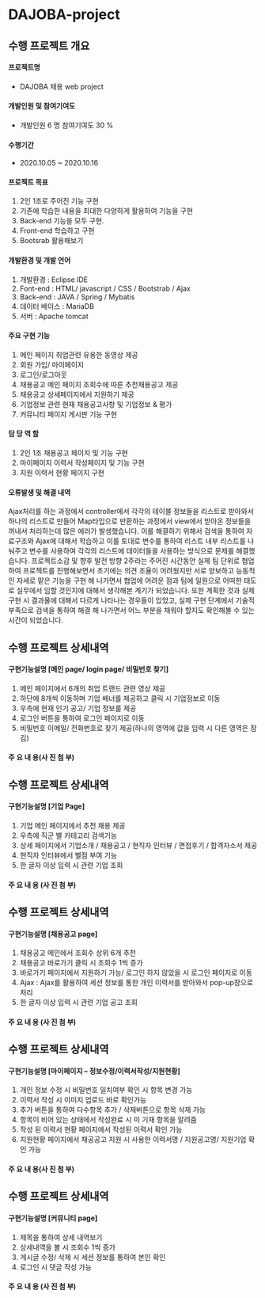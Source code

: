 # DAJOBA-project

## 수행 프로젝트 개요	
#### 프로젝트명	 
- DAJOBA 채용 web project
#### 개발인원 및 참여기여도	
- 개발인원	6 명	참여기여도	30 %
#### 수행기간	
- 2020.10.05 ~ 2020.10.16
#### 프로젝트 목표	
1. 2인 1조로 주어진 기능 구현 
2. 기존에 학습한 내용을 최대한 다양하게 활용하여 기능을 구현
3. Back-end 기능을 모두 구현.
4. Front-end 학습하고 구현
5. Bootsrab 활용해보기
#### 개발환경 및 개발 언어	
1. 개발환경 : Eclipse IDE
2. Font-end : HTML/ javascript / CSS / Bootstrab / Ajax
3. Back-end : JAVA / Spring / Mybatis
4. 데이터 베이스 : MariaDB
5. 서버 : Apache tomcat
#### 주요 구현 기능	
1. 메인 페이지 취업관련 유용한 동영상 제공
2. 회원 가입/ 마이페이지
3. 로그인/로그아웃
4. 채용공고 메인 페이지 조회수에 따른 추천채용공고 제공
5. 채용공고 상세페이지에서 지원하기 제공
6. 기업정보 관련 현재 채용공고사항 및 기업정보 & 평가
7. 커뮤니티 페이지 게시판 기능 구현
#### 담 당 역 할	
1. 2인 1조 채용공고 페이지 및 기능 구현
2. 마이페이지 이력서 작성페이지 및 기능 구현
3. 지원 이력서 현황 페이지 구현
#### 오류발생 및 해결 내역	
Ajax처리를 하는 과정에서 controller에서 각각의 테이블 정보들을 리스트로 받아와서 하나의 리스트로 만들어 Map타입으로 반환하는 과정에서 view에서 받아온 정보들을 꺼내서 처리하는데 많은 에러가 발생했습니다. 이를 해결하기 위해서 검색을 통하여 자료구조와 Ajax에 대해서 학습하고 이를 토대로 변수를 통하여 리스트 내부 리스트를 나눠주고 변수를 사용하여 각각의 리스트에 데이터들을 사용하는 방식으로 문제를 해결했습니다.
프로젝트소감 및 향후 발전 방향	2주라는 주어진 시간동안 실제 팀 단위로 협업하여 프로젝트를 진행해보면서 초기에는 의견 조율이 어려웠지만 서로 양보하고 능동적인 자세로 맡은 기능을 구현 해 나가면서 협업에 어려운 점과 팀에 일원으로 어떠한 태도로 실무에서 임할 것인지에 대해서 생각해본 계기가 되었습니다. 
또한 계획한 것과 실제 구현 시 결과물에 대해서 다르게 나타나는 경우들이 있었고, 실제 구현 단계에서 기술적 부족으로 검색을 통하여 해결 해 나가면서 어느 부분을 채워야 할지도 확인해볼 수 있는 시간이 되었습니다.

## 수행 프로젝트 상세내역	
#### 구현기능설명	[메인 page/ login page/ 비밀번호 찾기]
1. 메인 페이지에서 6개의 취업 트랜드 관련 영상 제공
2. 하단에 8개씩 이동하며 기업 배너를 제공하고 클릭 시 기업정보로 이동
3. 우측에 현재 인기 공고/ 기업 정보를 제공
4. 로그인 버튼을 통하여 로그인 페이지로 이동
5. 비밀번호 이메일/ 전화번호로 찾기 제공(하나의 영역에 값을 입력 시 다른 영역은 잠김)
#### 주 요 내 용(사 진 첨 부)	 

## 수행 프로젝트 상세내역	
#### 구현기능설명	[기업 Page]
1. 기업 메인 페이지에서 추천 채용 제공
2. 우측에 직군 별 카테고리 검색기능
3. 상세 페이지에서 기업소개 / 채용공고 / 현직자 인터뷰 / 면접후기 / 합격자소서 제공
4. 현직자 인터뷰에서 별점 부여 기능
5. 한 글자 이상 입력 시 관련 기업 조회
#### 주 요 내 용 (사 진 첨 부)	  


## 수행 프로젝트 상세내역	
#### 구현기능설명	[채용공고 page]
1. 채용공고 메인에서 조회수 상위 6개 추천
2. 채용공고 바로가기 클릭 시 조회수 1씩 증가
3. 바로가기 페이지에서 지원하기 가능/ 로그인 하지 않았을 시 로그인 페이지로 이동
4. Ajax : Ajax를 활용하여 세션 정보를 통한 개인 이력서를 받아와서 pop-up창으로 처리
5. 한 글자 이상 입력 시 관련 기업 공고 조회
#### 주 요 내 용 (사 진 첨 부)	  

 



## 수행 프로젝트 상세내역	
#### 구현기능설명	[마이페이지 – 정보수정/이력서작성/지원현황]
1. 개인 정보 수정 시 비밀번호 일치여부 확인 시 항목 변경 가능
2. 이력서 작성 시 이미지 업로드 바로 확인가능
3. 추가 버튼을 통하여 다수항목 추가 / 삭제버튼으로 항목 삭제 가능
4. 항목이 비어 있는 상태에서 작성완료 시 미 기재 항목을 알려줌
5. 작성 된 이력서 현황 페이지에서 작성된 이력서 확인 가능
6. 지원현황 페이지에서 채공공고 지원 시 사용한 이력서명 / 지원공고명/ 지원기업 확인 가능
#### 주 요 내 용(사 진 첨 부)	  

 


## 수행 프로젝트 상세내역	
#### 구현기능설명	[커뮤니티 page]
1. 제목을 통하여 상세 내역보기
2. 상세내역을 볼 시 조회수 1씩 증가
3. 게시글 수정/ 삭제 시 세션 정보를 통하여 본인 확인
4. 로그인 시 댓글 작성 가능
#### 주 요 내 용 (사 진 첨 부)	
 

